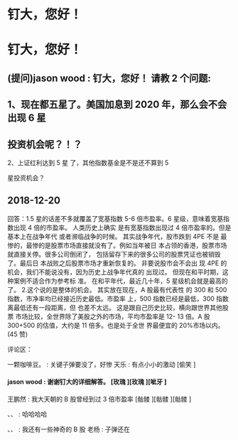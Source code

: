 # 钉大，您好！

# 钉大，您好！

## (提问)jason wood : 钉大，您好！ 请教 2 个问题:

## 1、现在都五星了。美国加息到 2020 年，那么会不会出现 6 星

## 投资机会呢？！？

2、上证红利达到 5 星 了，其他指数基金是不是还不算到 5

星投资机会？

## 2018-12-20

回答：1.5 星的话差不多就覆盖了宽基指数 5-6 倍市盈率。6 星级，意味着宽基指数出现 4 倍的市盈率。 人类历史上确实 是有宽基指数出现过 4 倍市盈率的。但是基本上在战争年代 或者濒临战争的时候。 其实战争年代，股市跌到 4PE 不是 最惨的，最惨的是股票市场直接就没有了。例如当年被日 本占领的香港，股票市场就直接关停。很多公司倒闭了， 包括留存下来的很多公司的股票凭证也被销毁了。最后日 本战败之后股票市场才重新恢复的。 非要说股市会不会出 现 4PE 的机会，我们不能说没有，因为历史上战争年代真的 出现过。 但现在和平时期，这种案例不适合作为参考标 准。 在和平年代，最近几十年，5 星级机会就是最高的了。 2.这个说的是整体的机会。 其实放在现在，A 股最有代表性 的 300 和 500 指数，市净率均已经接近历史最低。市盈率 上，500 指数已经是最低，300 指数离最低还有一段距离，但 也差不太远。 这是跟自己历史比较，横向跟世界其他股票 市场比较，全世界除了美股之外的市场，平均市盈率是 12- 13 倍。A 股 300+500 的估值，大约是 11 倍多。也是处于全世 界最便宜的 20%市场以内。(45 赞)

评论区：

一颗咖啡豆。 : 关键子弹要没了，好惨 天乐 : 有点小小的激动 [偷笑 ]

#### jason wood : 谢谢钉大的详细解答。 [玫瑰 ][玫瑰 ][呲牙 ]

王鹏然 : 我大天朝的 B 股曾经到过 3 倍市盈率 [骷髅 ][骷髅 ][骷髅 ]

、、 : 哈哈哈哈

、、 : 我还有一些神奇的 B 股 老杨 : 子弹还在